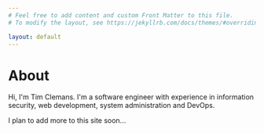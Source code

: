 ```yaml
---
# Feel free to add content and custom Front Matter to this file.
# To modify the layout, see https://jekyllrb.com/docs/themes/#overriding-theme-defaults

layout: default
---
```


# About

Hi, I'm Tim Clemans. I'm a software engineer with experience in information security, web development, system administration and DevOps.

I plan to add more to this site soon...
